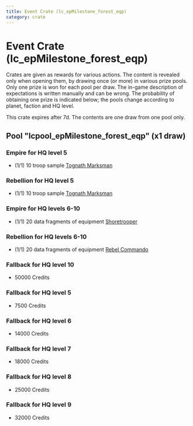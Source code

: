 ```yaml
---
title: Event Crate (lc_epMilestone_forest_eqp)
category: crate
---
```


# Event Crate (lc_epMilestone_forest_eqp)

Crates are given as rewards for various actions. The content is revealed only when opening them, by drawing once (or more) in various prize pools. Only one prize is won for each pool per draw. The in-game description of expectations is written manually and can be wrong. The probability of obtaining one prize is indicated below; the pools change according to planet, faction and HQ level.

This crate expires after 7d. The contents are one draw from one pool only.

## Pool "lcpool_epMilestone_forest_eqp" (x1 draw)

### Empire for HQ level 5

  * (1/1) 10 troop sample [Tognath Marksman](EmpireTognath)

### Rebellion for HQ level 5

  * (1/1) 10 troop sample [Tognath Marksman](RebelTognath)

### Empire for HQ levels 6-10

  * (1/1) 20 data fragments of equipment [Shoretrooper](eqpEmpirePentagonTrooper)

### Rebellion for HQ levels 6-10

  * (1/1) 20 data fragments of equipment [Rebel Commando](eqpRebelPentagonSoldier)

### Fallback for HQ level 10

  * 50000 Credits

### Fallback for HQ level 5

  * 7500 Credits

### Fallback for HQ level 6

  * 14000 Credits

### Fallback for HQ level 7

  * 18000 Credits

### Fallback for HQ level 8

  * 25000 Credits

### Fallback for HQ level 9

  * 32000 Credits
